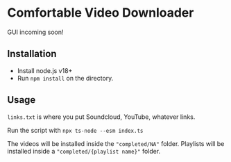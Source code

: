 # Comfortable Video Downloader
GUI incoming soon!

## Installation
- Install node.js v18+
- Run `npm install` on the directory.

## Usage
`links.txt` is where you put Soundcloud, YouTube, whatever links.

Run the script with `npx ts-node --esm index.ts`

The videos will be installed inside the `"completed/NA"` folder. Playlists will be installed inside a `"completed/{playlist name}"` folder.